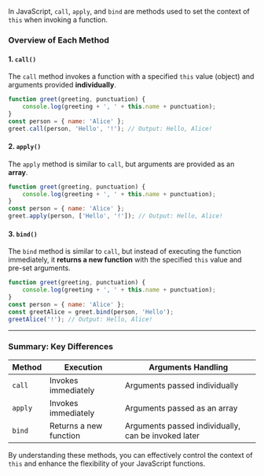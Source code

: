 In JavaScript, `call`, `apply`, and `bind` are methods used to set the context of `this` when invoking a function.

### Overview of Each Method

#### 1. `call()`
The `call` method invokes a function with a specified `this` value (object) and arguments provided **individually**.

```javascript
function greet(greeting, punctuation) {
    console.log(greeting + ', ' + this.name + punctuation);
}
const person = { name: 'Alice' };
greet.call(person, 'Hello', '!'); // Output: Hello, Alice!
```

#### 2. `apply()`
The `apply` method is similar to `call`, but arguments are provided as an **array**.

```javascript
function greet(greeting, punctuation) {
    console.log(greeting + ', ' + this.name + punctuation);
}
const person = { name: 'Alice' };
greet.apply(person, ['Hello', '!']); // Output: Hello, Alice!
```

#### 3. `bind()`
The `bind` method is similar to `call`, but instead of executing the function immediately, it **returns a new function** with the specified `this` value and pre-set arguments.

```javascript
function greet(greeting, punctuation) {
    console.log(greeting + ', ' + this.name + punctuation);
}
const person = { name: 'Alice' };
const greetAlice = greet.bind(person, 'Hello');
greetAlice('!'); // Output: Hello, Alice!
```

---

### **Summary: Key Differences**

| Method  | Execution | Arguments Handling |
|---------|------------|-------------------|
| `call`  | Invokes immediately | Arguments passed individually |
| `apply` | Invokes immediately | Arguments passed as an array |
| `bind`  | Returns a new function | Arguments passed individually, can be invoked later |

By understanding these methods, you can effectively control the context of `this` and enhance the flexibility of your JavaScript functions.

